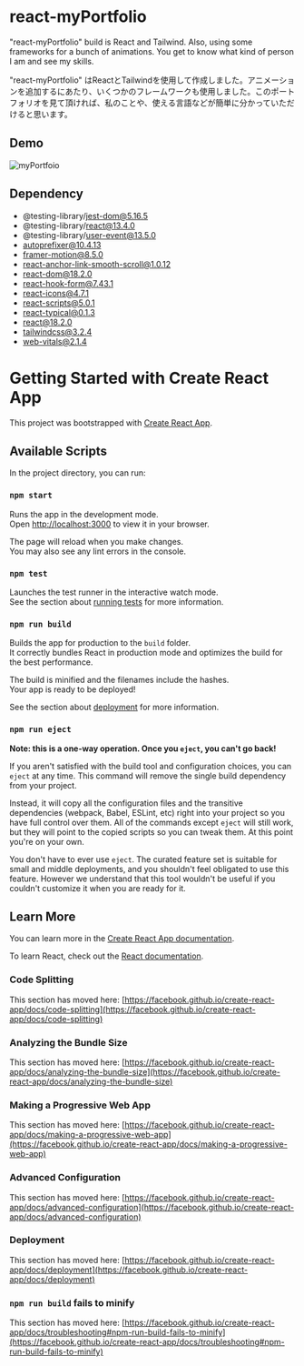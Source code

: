 # react-myPortfolio

"react-myPortfolio" build is React and Tailwind. Also, using some frameworks for a bunch of animations. You get to know what kind of person I am and see my skills.

"react-myPortfolio" はReactとTailwindを使用して作成しました。アニメーションを追加するにあたり、いくつかのフレームワークも使用しました。このポートフォリオを見て頂ければ、私のことや、使える言語などが簡単に分かっていただけると思います。


## Demo

![myPortfoio](https://user-images.githubusercontent.com/75118062/220282792-cf582fac-1af5-4d0f-9669-81d4479ebb05.gif)

## Dependency

 * @testing-library/jest-dom@5.16.5
 * @testing-library/react@13.4.0
 * @testing-library/user-event@13.5.0
 * autoprefixer@10.4.13
 * framer-motion@8.5.0
 * react-anchor-link-smooth-scroll@1.0.12
 * react-dom@18.2.0
 * react-hook-form@7.43.1
 * react-icons@4.7.1
 * react-scripts@5.0.1
 * react-typical@0.1.3
 * react@18.2.0
 * tailwindcss@3.2.4
 * web-vitals@2.1.4


# Getting Started with Create React App

This project was bootstrapped with [Create React App](https://github.com/facebook/create-react-app).

## Available Scripts

In the project directory, you can run:

### `npm start`

Runs the app in the development mode.\
Open [http://localhost:3000](http://localhost:3000) to view it in your browser.

The page will reload when you make changes.\
You may also see any lint errors in the console.

### `npm test`

Launches the test runner in the interactive watch mode.\
See the section about [running tests](https://facebook.github.io/create-react-app/docs/running-tests) for more information.

### `npm run build`

Builds the app for production to the `build` folder.\
It correctly bundles React in production mode and optimizes the build for the best performance.

The build is minified and the filenames include the hashes.\
Your app is ready to be deployed!

See the section about [deployment](https://facebook.github.io/create-react-app/docs/deployment) for more information.

### `npm run eject`

**Note: this is a one-way operation. Once you `eject`, you can't go back!**

If you aren't satisfied with the build tool and configuration choices, you can `eject` at any time. This command will remove the single build dependency from your project.

Instead, it will copy all the configuration files and the transitive dependencies (webpack, Babel, ESLint, etc) right into your project so you have full control over them. All of the commands except `eject` will still work, but they will point to the copied scripts so you can tweak them. At this point you're on your own.

You don't have to ever use `eject`. The curated feature set is suitable for small and middle deployments, and you shouldn't feel obligated to use this feature. However we understand that this tool wouldn't be useful if you couldn't customize it when you are ready for it.

## Learn More

You can learn more in the [Create React App documentation](https://facebook.github.io/create-react-app/docs/getting-started).

To learn React, check out the [React documentation](https://reactjs.org/).

### Code Splitting

This section has moved here: [https://facebook.github.io/create-react-app/docs/code-splitting](https://facebook.github.io/create-react-app/docs/code-splitting)

### Analyzing the Bundle Size

This section has moved here: [https://facebook.github.io/create-react-app/docs/analyzing-the-bundle-size](https://facebook.github.io/create-react-app/docs/analyzing-the-bundle-size)

### Making a Progressive Web App

This section has moved here: [https://facebook.github.io/create-react-app/docs/making-a-progressive-web-app](https://facebook.github.io/create-react-app/docs/making-a-progressive-web-app)

### Advanced Configuration

This section has moved here: [https://facebook.github.io/create-react-app/docs/advanced-configuration](https://facebook.github.io/create-react-app/docs/advanced-configuration)

### Deployment

This section has moved here: [https://facebook.github.io/create-react-app/docs/deployment](https://facebook.github.io/create-react-app/docs/deployment)

### `npm run build` fails to minify

This section has moved here: [https://facebook.github.io/create-react-app/docs/troubleshooting#npm-run-build-fails-to-minify](https://facebook.github.io/create-react-app/docs/troubleshooting#npm-run-build-fails-to-minify)
